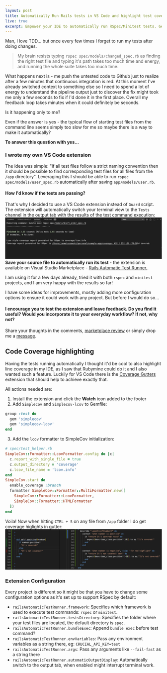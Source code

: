 ```yaml
---
layout: post
title: Automatically Run Rails tests in VS Code and highlight test coverage
live: true
excerpt: Empower your IDE to automatically run RSpec/Minitest tests. Get code coverage highlights with VS Code extension and a few lines of code changed.
---
```


Man, I love TDD... but once every few times I forget to run my tests after doing changes.

> My brain resists typing `rspec spec/models/changed_spec.rb` as finding the right test file and typing it's path takes too much time and energy, and running the whole suite takes too much time.


What happens next is - me push the untested code to Github just to realize after a few minutes that continuous integration is red. At this moment I've already switched context to something else so I need to spend a lot of energy to understand the pipeline output just to discover the fix might took me only a few seconds to fix if I'd done it in the first place. Overall my feedback loop takes minutes when it could definitely be seconds.

Is it happening only to me?

Even if the answer is yes - the typical flow of starting test files from the command line seems simply too slow for me so maybe there is a way to make it automatically?

**To answer this question with yes...**

### I wrote my own VS Code extension

The idea was simple: "if all test files follow a strict naming convention then it should be possible to find corresponding test files for all files from the `/app` directory". Leveraging this I should be able to run `rspec spec/models/user_spec.rb` automatically after saving `app/models/user.rb`.

#### How I'd know if the tests are passing?
That's why I decided to use a VS Code extension instead of `Guard` script. The extension will automatically switch your terminal view to the `Tests` channel in the output tab with the results of the test command execution:
![Vaccination Portal Architecture](/images/Rails-Automatic-Test-Runner-output.png)
**Save your source file to automatically run its test** - the extension is available on Visual Studio Marketplace - [Rails Automatic Test Runner.](https://marketplace.visualstudio.com/items?itemName=jmatuszewski.rails-automatic-test-runner).

I am using it for a few days already, tried it with both `rspec` and `minitest` projects, and I am very happy with the results so far!

I have some ideas for improvements, mostly adding more configuration options to ensure it could work with any project. But before I would do so...

#### I encourage you to test the extension and leave feedback. Do you find it useful? Would you incorporate it to your everyday workflow? If not, why not?
Share your thoughts in the comments, [marketplace review](https://marketplace.visualstudio.com/items?itemName=jmatuszewski.rails-automatic-test-runner&ssr=false#review-details) or simply drop me a [message](mailto:matuszewski.jan@hotmail.com).

## Code Coverage highlighting
Having the tests running automatically I thought it'd be cool to also highlight line coverage in my IDE, as I saw that Rubymine could do it and I also wanted such a feature. Luckily for VS Code there is the [Coverage Gutters](https://marketplace.visualstudio.com/items?itemName=ryanluker.vscode-coverage-gutters) extension that should help to achieve exactly that.

All actions needed are:
1. Install the extension and click the **Watch** icon added to the footer
2. Add `Simplecov` and `Simplecov-lcov` to Gemfile:
```ruby
group :test do
  gem 'simplecov'
  gem 'simplecov-lcov'
end
```

3. Add the `lcov` formatter to SimpleCov initialization:
```ruby
# spec/test_helper.rb
SimpleCov::Formatter::LcovFormatter.config do |c|
  c.report_with_single_file = true
  c.output_directory = 'coverage'
  c.lcov_file_name = 'lcov.info'
end
SimpleCov.start do
  enable_coverage :branch
  formatter SimpleCov::Formatter::MultiFormatter.new([
    SimpleCov::Formatter::LcovFormatter,
    SimpleCov::Formatter::HTMLFormatter
  ])
end
```

Voila! Now when hitting `CTRL + S` on any file from `/app` folder I do get coverage higlights in gutter:
![VS Code coverage gutters for Rails application](/images/VS-Code-coverage-gutters-for-Rails-application.png)

### Extension Configuration
Every project is different so it might be that you have to change some configuration options as it's set up to support RSpec by default:
-   `railsAutomaticTestRunner.framework`: Specifies which framework is used to execute test commands: `rspec` or `minitest`.
-   `railsAutomaticTestRunner.testsDirectory`: Specifies the folder where your test files are located, the default directory is `spec`.
-   `railsAutomaticTestRunner.bundleExec`: Append `bundle exec` before test command?
-   `railsAutomaticTestRunner.envVariables`: Pass any environment variables as a string there, eg: `CRUCIAL_API_KEY=test`
-   `railsAutomaticTestRunner.args`: Pass any arguments like `--fail-fast` as a string there
-   `railsAutomaticTestRunner.automaticOutputDisplay`: Automatically switch to the output tab, when enabled might interrupt terminal work.
